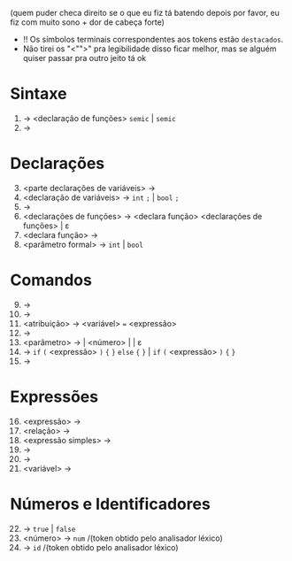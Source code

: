 (quem puder checa direito se o que eu fiz tá batendo depois por favor, eu fiz com muito sono + dor de cabeça forte)

* !! Os símbolos terminais correspondentes aos tokens estão `destacados`.
* Não tirei os "<"">" pra legibilidade disso ficar melhor, mas se alguém quiser passar pra outro jeito tá ok

# Sintaxe

1. <programa> → <declaração de funções> <programa> `semic` <identificador> <bloco> | `semic` <identificador> <bloco>
2. <bloco> →

# Declarações
  
3. <parte declarações de variáveis> → 
4. <declaração de variáveis> → `int` <lista de identificadores> `;` | `bool` <lista de identificadores> `;`
5. <lista de identificadores> → 
6. <declarações de funções> → <declara função> <declarações de funções> | ε
7. <declara função> → 
8. <parâmetro formal> → `int` <identificador> | `bool` <identificador>
  
# Comandos
  
9. <comando composto> → 
10. <comando> → 
11. <atribuição> → <variável> `=` <expressão>
12. <chamada de procedimento> → 
13. <parâmetro> → <identificador> | <número> | <bool> | ε
14. <comando condicional> → `if` `(` <expressão> `)` `{` <comando composto> `}` `else` `{` <comando composto> `}` | `if` `(` <expressão> `)` `{` <comando composto> `}`
15. <comando repetitivo> → 

# Expressões
  
16. <expressão> → 
17. <relação> → 
18. <expressão simples> → 
19. <termo> → 
20. <fator> → 
21. <variável> → <identificador>

# Números e Identificadores
  
22. <bool> → `true` | `false`
23. <número> → `num` /(token obtido pelo analisador léxico)
24. <identificador> → `id` /(token obtido pelo analisador léxico)
